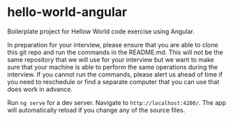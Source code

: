# hello-world-angular

Boilerplate project for Hellow World code exercise using Angular.

In preparation for your interview, please ensure that you are able to clone this git repo and run the commands in the README.md. This will not be the same repository that we will use for your interview but we want to make sure that your machine is able to perform the same operations during the interview. If you cannot run the commands, please alert us ahead of time if you need to reschedule or find a separate computer that you can use that does work in advance.

Run `ng serve` for a dev server. Navigate to `http://localhost:4200/`. The app will automatically reload if you change any of the source files.
